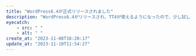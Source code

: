 ```yaml
---
title: "WordPress6.4が正式リリースされました"
description: "WordPress6.4がリリースされ、TT4が使えるようになったので、少し試してみました。"
eyecatch: 
    - src: " "
    - alt: " "
create_at: "2023-11-08T18:20:17"
update_at: "2023-11-10T11:54:27"
---
```



